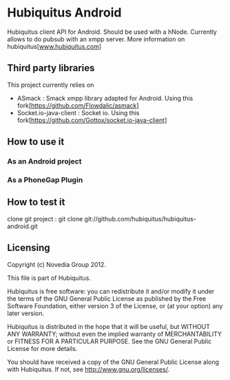 # Hubiquitus Android
Hubiquitus client API for Android. Should be used with a hNode.
Currently allows to do pubsub with an xmpp server. More information on hubiquitus[www.hubiquitus.com]

## Third party libraries
This project currently relies on
* ASmack : Smack xmpp library adapted for Android. Using this fork[https://github.com/Flowdalic/asmack] 
* Socket.io-java-client : Socket io. Using this fork[https://github.com/Gottox/socket.io-java-client]

## How to use it

### As an Android project

### As a PhoneGap Plugin

## How to test it
clone git project :
    git clone git://github.com/hubiquitus/hubiquitus-android.git

## Licensing
Copyright (c) Novedia Group 2012.

This file is part of Hubiquitus.

Hubiquitus is free software: you can redistribute it and/or modify
it under the terms of the GNU General Public License as published by
the Free Software Foundation, either version 3 of the License, or
(at your option) any later version.

Hubiquitus is distributed in the hope that it will be useful,
but WITHOUT ANY WARRANTY; without even the implied warranty of
MERCHANTABILITY or FITNESS FOR A PARTICULAR PURPOSE.  See the
GNU General Public License for more details.

You should have received a copy of the GNU General Public License
along with Hubiquitus.  If not, see <http://www.gnu.org/licenses/>.
